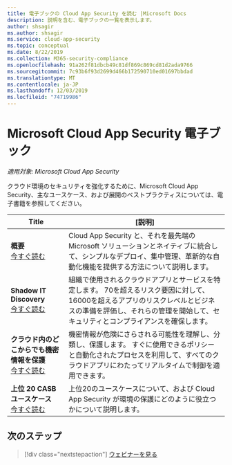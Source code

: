 ```yaml
---
title: 電子ブックの Cloud App Security を読む |Microsoft Docs
description: 説明を含む、電子ブックの一覧を表示します。
author: shsagir
ms.author: shsagir
ms.service: cloud-app-security
ms.topic: conceptual
ms.date: 8/22/2019
ms.collection: M365-security-compliance
ms.openlocfilehash: 91a262f81dbcb49c81df869c869cd81d2ada9766
ms.sourcegitcommit: 7c93b6f93d2699d466b172590710ed01697bbdad
ms.translationtype: MT
ms.contentlocale: ja-JP
ms.lasthandoff: 12/03/2019
ms.locfileid: "74719986"
---
```

# <a name="microsoft-cloud-app-security-e-books"></a>Microsoft Cloud App Security 電子ブック

*適用対象: Microsoft Cloud App Security*

クラウド環境のセキュリティを強化するために、Microsoft Cloud App Security、主なユースケース、および展開のベストプラクティスについては、電子書籍を参照してください。

| Title | [説明] |
| --- | --- |
| **概要**<br />[今すぐ読む](https://go.microsoft.com/fwlink/p/?linkid=2079728) | Cloud App Security と、それを最先端の Microsoft ソリューションとネイティブに統合して、シンプルなデプロイ、集中管理、革新的な自動化機能を提供する方法について説明します。 |
| **Shadow IT Discovery**<br />[今すぐ読む](https://go.microsoft.com/fwlink/p/?linkid=2079805) | 組織で使用されるクラウドアプリとサービスを特定します。 70を超えるリスク要因に対して、16000を超えるアプリのリスクレベルとビジネスの準備を評価し、それらの管理を開始して、セキュリティとコンプライアンスを確保します。 |
| **クラウド内のどこからでも機密情報を保護**<br />[今すぐ読む](https://go.microsoft.com/fwlink/p/?linkid=2079808) | 機密情報が危険にさらされる可能性を理解し、分類し、保護します。 すぐに使用できるポリシーと自動化されたプロセスを利用して、すべてのクラウドアプリにわたってリアルタイムで制御を適用できます。 |
| **上位 20 CASB ユースケース**<br />[今すぐ読む](https://go.microsoft.com/fwlink/p/?linkid=2099428) | 上位20のユースケースについて、および Cloud App Security が環境の保護にどのように役立つかについて説明します。 |

## <a name="next-steps"></a>次のステップ

> [!div class="nextstepaction"]
> [ウェビナーを見る](webinars.md)

